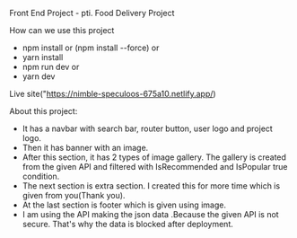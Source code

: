 Front End Project - pti. Food Delivery Project

How can we use this project
- npm install or (npm install --force)
 or
-  yarn install
- npm run dev
or
- yarn dev


Live site("https://nimble-speculoos-675a10.netlify.app/)


About this project:
- It has a navbar with search bar, router button, user logo and project logo.
- Then it has banner with an image.
- After this section, it has 2 types of image gallery. The gallery is created from the given API and filtered with IsRecommended and IsPopular true condition.
- The next section is extra section. I created this for more time which is given from you(Thank you).
- At the last section is footer which is given using image.
- I am using the API making the json data .Because the given API is not secure. That's why the data is blocked after deployment.
